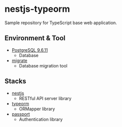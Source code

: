 nestjs-typeorm
=====

Sample repository for TypeScript base web application.

Environment & Tool
-----

- [PostgreSQL 9.6.11](https://www.postgresql.org/docs/9.6/release-9-6-11.html)
    - Database
- [migrate](https://github.com/golang-migrate/migrate)
    - Database migration tool

Stacks
-----

- [nestjs](https://nestjs.com/)
    - RESTful API server library
- [typeorm](https://typeorm.io/)
    - ORMapper library
- [passport](http://www.passportjs.org)
    - Authentication library
